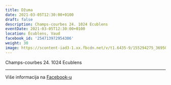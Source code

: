 ```yaml
---
title: Džuma
date: 2021-03-05T12:30:00+0100
draft: false
description: Champs-courbes 24. 1024 Ecublens
eventDate: 2021-03-05T12:30:00+0100
location: Écublens, Vaud
facebook_id: '254713972954306'
weight: 30
image: https://scontent-iad3-1.xx.fbcdn.net/v/t1.6435-9/155294275_3695079563921169_4909597834044538694_n.jpg?_nc_cat=101&ccb=1-7&_nc_sid=9e60e4&_nc_ohc=e5q1S0gItSEQ7kNvwHMov4y&_nc_oc=AdnNjIIJ-fJUqsgMhXazokRCLRkGhxlzV4_kSV-khnY3EitdIpF3FCTikBqI_VLC0Lw&_nc_zt=23&_nc_ht=scontent-iad3-1.xx&edm=ABTKTjYEAAAA&_nc_gid=-Nwre_A_qdEvQ155nbaLJA&oh=00_AfQZCLUl6r206NKP2WxVF3W5uAwMY6Iq5MrxwSAWUP9SVA&oe=68AFAE5B
---
```


Champs-courbes 24. 1024 Ecublens

---

Više informacija na [Facebook-u](https://facebook.com/events/254713972954306)